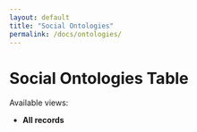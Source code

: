 ```yaml
---
layout: default
title: "Social Ontologies"
permalink: /docs/ontologies/
---
```


# Social Ontologies Table

Available views: 
- **All records**